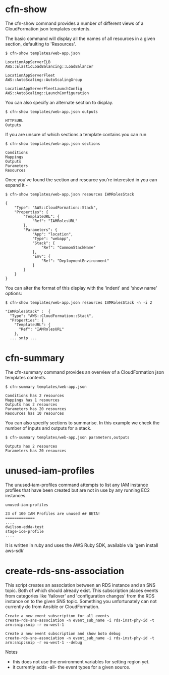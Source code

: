 # cfn-show #

The cfn-show command provides a number of different views of a CloudFormation json
templates contents.

The basic command will display all the names of all resources in a given
section, defaulting to 'Resources'.

    $ cfn-show templates/web-app.json

    LocationAppServerELB
    AWS::ElasticLoadBalancing::LoadBalancer

    LocationAppServerFleet
    AWS::AutoScaling::AutoScalingGroup

    LocationAppServerFleetLaunchConfig
    AWS::AutoScaling::LaunchConfiguration


You can also specify an alternate section to display.

    $ cfn-show templates/web-app.json outputs

    HTTPSURL
    Outputs


If you are unsure of which sections a template contains you can run

    $ cfn-show templates/web-app.json sections

    Conditions
    Mappings
    Outputs
    Parameters
    Resources


Once you've found the section and resource you're interested in
you can expand it -


    $ cfn-show templates/web-app.json resources IAMRolesStack

    {
        "Type": "AWS::CloudFormation::Stack",
        "Properties": {
            "TemplateURL": {
                "Ref": "IAMRolesURL"
            },
            "Parameters": {
                "App": "location",
                "Type": "webapp",
                "Stack": {
                    "Ref": "CommonStackName"
                },
                "Env": {
                    "Ref": "DeploymentEnvironment"
                }
            }
        }
    }
    

You can alter the format of this display with the 'indent' and 'show name'
options:

    $ cfn-show templates/web-app.json resources IAMRolesStack -n -i 2

    "IAMRolesStack" :  {
      "Type": "AWS::CloudFormation::Stack",
      "Properties": {
        "TemplateURL": {
          "Ref": "IAMRolesURL"
        },
      ... snip ...



# cfn-summary #

The cfn-summary command provides an overview of a CloudFormation json
templates contents.

    $ cfn-summary templates/web-app.json

    Conditions has 2 resources
    Mappings has 1 resources
    Outputs has 2 resources
    Parameters has 20 resources
    Resources has 10 resources

You can also specify sections to summarise. In this example we check the
number of inputs and outputs for a stack.

    $ cfn-summary templates/web-app.json parameters,outputs

    Outputs has 2 resources
    Parameters has 20 resources


# unused-iam-profiles #

The unused-iam-profiles command attempts to list any IAM instance profiles
that have been created but are not in use by any running EC2 instances.

    unused-iam-profiles

    23 of 100 IAM Profiles are unused ## BETA!
    =============
    ....
    dwilson-edda-test
    stage-ice-profile
    ....

It is written in ruby and uses the AWS Ruby SDK, available via 'gem install
aws-sdk'


# create-rds-sns-association #

This script creates an association between an RDS instance and an SNS
topic. Both of which should already exist. This subscription places
events from categories like 'failover' and 'configuration changes' from
the RDS instance on to the given SNS topic. Something you unfortunately
can not currently do from Ansible or CloudFormation.

    Create a new event subscription for all events
    create-rds-sns-association -n event_sub_name -i rds-inst-phy-id -t arn:snip:snip -r eu-west-1

    Create a new event subscription and show boto debug
    create-rds-sns-association -n event_sub_name -i rds-inst-phy-id -t arn:snip:snip -r eu-west-1 --debug

Notes
 - this does not use the environment variables for setting region yet.
 - it currently adds -all- the event types for a given source.

